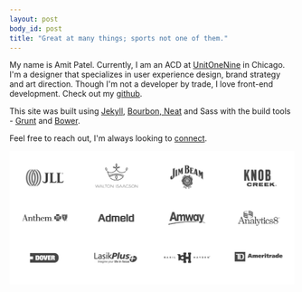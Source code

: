 ```yaml
---
layout: post
body_id: post
title: "Great at many things; sports not one of them."
---
```

My name is Amit Patel. Currently, I am an ACD at [UnitOneNine](http://www.unitonenine.com) in Chicago. I'm a designer that specializes in user experience design, brand strategy and art direction. Though I'm not a developer by trade, I love front-end development. Check out my [github](http://www.github.com/mramitpatel).

This site was built using [Jekyll](http://jekyllrb.com/), [Bourbon, Neat](http://bourbon.io/) and Sass with the build tools - [Grunt](http://gruntjs.com/) and [Bower](http://bower.io/).

Feel free to reach out, I'm always looking to [connect](mailto:amit@mramitpatel.com).

<section class="content">
<img src="/images/clients.gif" data-jslghtbx>

</section>